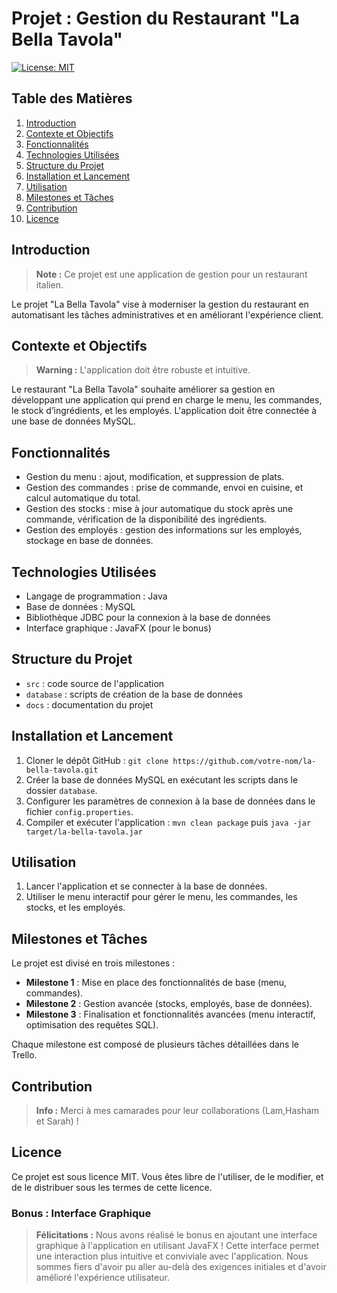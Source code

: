 # Projet : Gestion du Restaurant "La Bella Tavola"
[![License: MIT](https://img.shields.io/badge/License-MIT-yellow.svg)](https://opensource.org/licenses/MIT)

## Table des Matières

1. [Introduction](#introduction)
2. [Contexte et Objectifs](#contexte-et-objectifs)
3. [Fonctionnalités](#fonctionnalités)
4. [Technologies Utilisées](#technologies-utilisées)
5. [Structure du Projet](#structure-du-projet)
6. [Installation et Lancement](#installation-et-lancement)
7. [Utilisation](#utilisation)
8. [Milestones et Tâches](#milestones-et-tâches)
9. [Contribution](#contribution)
10. [Licence](#licence)

## Introduction

> **Note :** Ce projet est une application de gestion pour un restaurant italien.

Le projet "La Bella Tavola" vise à moderniser la gestion du restaurant en automatisant les tâches administratives et en améliorant l'expérience client.

## Contexte et Objectifs

> **Warning :** L'application doit être robuste et intuitive.

Le restaurant "La Bella Tavola" souhaite améliorer sa gestion en développant une application qui prend en charge le menu, les commandes, le stock d’ingrédients, et les employés. L'application doit être connectée à une base de données MySQL.

## Fonctionnalités

*   Gestion du menu : ajout, modification, et suppression de plats.
*   Gestion des commandes : prise de commande, envoi en cuisine, et calcul automatique du total.
*   Gestion des stocks : mise à jour automatique du stock après une commande, vérification de la disponibilité des ingrédients.
*   Gestion des employés : gestion des informations sur les employés, stockage en base de données.

## Technologies Utilisées

*   Langage de programmation : Java
*   Base de données : MySQL
*   Bibliothèque JDBC pour la connexion à la base de données
*   Interface graphique : JavaFX (pour le bonus)

## Structure du Projet

*   `src` : code source de l'application
*   `database` : scripts de création de la base de données
*   `docs` : documentation du projet

## Installation et Lancement

1.  Cloner le dépôt GitHub : `git clone https://github.com/votre-nom/la-bella-tavola.git`
2.  Créer la base de données MySQL en exécutant les scripts dans le dossier `database`.
3.  Configurer les paramètres de connexion à la base de données dans le fichier `config.properties`.
4.  Compiler et exécuter l'application : `mvn clean package` puis `java -jar target/la-bella-tavola.jar`

## Utilisation

1.  Lancer l'application et se connecter à la base de données.
2.  Utiliser le menu interactif pour gérer le menu, les commandes, les stocks, et les employés.

## Milestones et Tâches

Le projet est divisé en trois milestones :

*   **Milestone 1** : Mise en place des fonctionnalités de base (menu, commandes).
*   **Milestone 2** : Gestion avancée (stocks, employés, base de données).
*   **Milestone 3** : Finalisation et fonctionnalités avancées (menu interactif, optimisation des requêtes SQL).

Chaque milestone est composé de plusieurs tâches détaillées dans le Trello.

## Contribution

> **Info :** Merci à mes camarades pour leur collaborations (Lam,Hasham et Sarah) !
## Licence

Ce projet est sous licence MIT. Vous êtes libre de l'utiliser, de le modifier, et de le distribuer sous les termes de cette licence.

### Bonus : Interface Graphique

> **Félicitations :** Nous avons réalisé le bonus en ajoutant une interface graphique à l'application en utilisant JavaFX ! Cette interface permet une interaction plus intuitive et conviviale avec l'application. Nous sommes fiers d'avoir pu aller au-delà des exigences initiales et d'avoir amélioré l'expérience utilisateur.